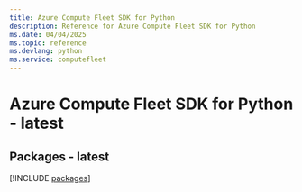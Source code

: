 ```yaml
---
title: Azure Compute Fleet SDK for Python
description: Reference for Azure Compute Fleet SDK for Python
ms.date: 04/04/2025
ms.topic: reference
ms.devlang: python
ms.service: computefleet
---
```

# Azure Compute Fleet SDK for Python - latest
## Packages - latest
[!INCLUDE [packages](compute-fleet-index.md)]